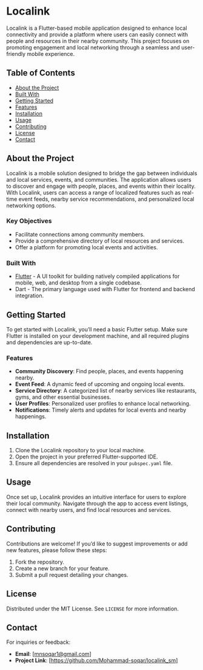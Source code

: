 # Localink

Localink is a Flutter-based mobile application designed to enhance local connectivity and provide a platform where users can easily connect with people and resources in their nearby community. This project focuses on promoting engagement and local networking through a seamless and user-friendly mobile experience.

## Table of Contents

- [About the Project](#about-the-project)
- [Built With](#built-with)
- [Getting Started](#getting-started)
- [Features](#features)
- [Installation](#installation)
- [Usage](#usage)
- [Contributing](#contributing)
- [License](#license)
- [Contact](#contact)

## About the Project

Localink is a mobile solution designed to bridge the gap between individuals and local services, events, and communities. The application allows users to discover and engage with people, places, and events within their locality. With Localink, users can access a range of localized features such as real-time event feeds, nearby service recommendations, and personalized local networking options.

### Key Objectives
- Facilitate connections among community members.
- Provide a comprehensive directory of local resources and services.
- Offer a platform for promoting local events and activities.

### Built With

- [Flutter](https://flutter.dev/) - A UI toolkit for building natively compiled applications for mobile, web, and desktop from a single codebase.
- Dart - The primary language used with Flutter for frontend and backend integration.

## Getting Started

To get started with Localink, you’ll need a basic Flutter setup. Make sure Flutter is installed on your development machine, and all required plugins and dependencies are up-to-date.

### Features

- **Community Discovery**: Find people, places, and events happening nearby.
- **Event Feed**: A dynamic feed of upcoming and ongoing local events.
- **Service Directory**: A categorized list of nearby services like restaurants, gyms, and other essential businesses.
- **User Profiles**: Personalized user profiles to enhance local networking.
- **Notifications**: Timely alerts and updates for local events and nearby happenings.

## Installation

1. Clone the Localink repository to your local machine.
2. Open the project in your preferred Flutter-supported IDE.
3. Ensure all dependencies are resolved in your `pubspec.yaml` file.

## Usage

Once set up, Localink provides an intuitive interface for users to explore their local community. Navigate through the app to access event listings, connect with nearby users, and find local resources and services. 

## Contributing

Contributions are welcome! If you’d like to suggest improvements or add new features, please follow these steps:
1. Fork the repository.
2. Create a new branch for your feature.
3. Submit a pull request detailing your changes.

## License

Distributed under the MIT License. See `LICENSE` for more information.

## Contact
For inquiries or feedback:
- **Email**: [mnsoqar1@gmail.com]
- **Project Link**: [https://github.com/Mohammad-soqar/localink_sm]
